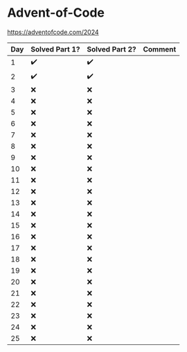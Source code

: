 # Advent-of-Code
https://adventofcode.com/2024
 

| Day | Solved Part 1?     | Solved Part 2?     | Comment                        |
| --- | ------------------ | ------------------ | ------------------------------ |
| 1   | :heavy_check_mark: | :heavy_check_mark: |                                |
| 2   | :heavy_check_mark: | :heavy_check_mark: |                                |
| 3   | :x:                | :x:                |                                |
| 4   | :x:                | :x:                |                                |
| 5   | :x:                | :x:                |                                |
| 6   | :x:                | :x:                |                                |
| 7   | :x:                | :x:                |                                |
| 8   | :x:                | :x:                |                                |
| 9   | :x:                | :x:                |                                |
| 10  | :x:                | :x:                |                                |
| 11  | :x:                | :x:                |                                |
| 12  | :x:                | :x:                |                                |
| 13  | :x:                | :x:                |                                |
| 14  | :x:                | :x:                |                                |
| 15  | :x:                | :x:                |                                |
| 16  | :x:                | :x:                |                                |
| 17  | :x:                | :x:                |                                |
| 18  | :x:                | :x:                |                                |
| 19  | :x:                | :x:                |                                |
| 20  | :x:                | :x:                |                                |
| 21  | :x:                | :x:                |                                |
| 22  | :x:                | :x:                |                                |
| 23  | :x:                | :x:                |                                |
| 24  | :x:                | :x:                |                                |
| 25  | :x:                | :x:                |                                |
